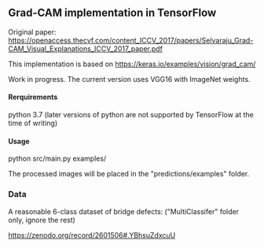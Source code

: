 ## Grad-CAM implementation in TensorFlow ##

Original paper: https://openaccess.thecvf.com/content_ICCV_2017/papers/Selvaraju_Grad-CAM_Visual_Explanations_ICCV_2017_paper.pdf

This implementation is based on https://keras.io/examples/vision/grad_cam/

Work in progress. The current version uses VGG16 with ImageNet weights.

#### Rerquirements ####

python 3.7 (later versions of python are not supported by TensorFlow at the time of writing)

#### Usage ####

python src/main.py examples/

The processed images will be placed in the "predictions/examples" folder.

### Data ###

A reasonable 6-class dataset of bridge defects:
("MultiClassifer" folder only, ignore the rest)

https://zenodo.org/record/2601506#.YBhsuZdxcuU
